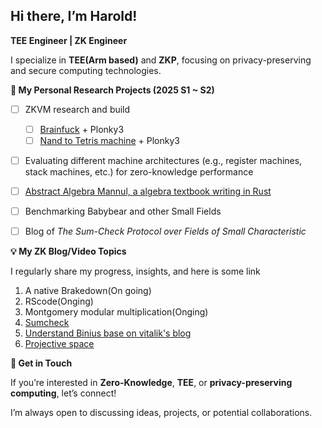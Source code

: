 <!--
**HaroldGin931/HaroldGin931** is a ✨ _special_ ✨ repository because its `README.md` (this file) appears on your GitHub profile.

Here are some ideas to get you started:

- 🔭 I’m currently working on ...
- 🌱 I’m currently learning ...
- 👯 I’m looking to collaborate on ...
- 🤔 I’m looking for help with ...
- 💬 Ask me about ...
- 📫 How to reach me: ...
- 😄 Pronouns: ...
- ⚡ Fun fact: ...
-->

## Hi there, I’m Harold!

**TEE Engineer | ZK Engineer**

I specialize in **TEE(Arm based)** and **ZKP**, focusing on privacy-preserving and secure computing technologies.

**:dart: My Personal Research Projects (2025 S1 ~ S2)**

- [ ] ZKVM research and build
  - [ ] [Brainfuck](https://en.wikipedia.org/wiki/Brainfuck) + Plonky3
  - [ ] [Nand to Tetris machine](https://www.nand2tetris.org) + Plonky3

- [ ] Evaluating different machine architectures (e.g., register machines, stack machines, etc.) for zero-knowledge performance

- [ ] [Abstract Algebra Mannul, a algebra textbook writing in Rust](https://github.com/HaroldGin931/abstract_algebra_manual)

- [ ] Benchmarking Babybear and other Small Fields
  
- [ ] Blog of *The Sum-Check Protocol over Fields of Small Characteristic*

**:bulb: My ZK Blog/Video Topics**

I regularly share my progress, insights, and here is some link

1. A native Brakedown(On going)
2. RScode(Onging)
3. Montgomery modular multiplication(Onging)
4. [Sumcheck](https://github.com/HaroldGin931/Blog/blob/main/Understand%20Sum-Check.md)
5. [Understand Binius base on vitalik's blog](https://github.com/HaroldGin931/Blog/blob/main/binius_vitalik/binius_vitalik_cn.md)
6. [Projective space](https://www.youtube.com/watch?v=StuMZsBjxoA)

**:handshake: Get in Touch**

If you’re interested in **Zero-Knowledge**, **TEE**, or **privacy-preserving computing**, let’s connect!

I’m always open to discussing ideas, projects, or potential collaborations.
